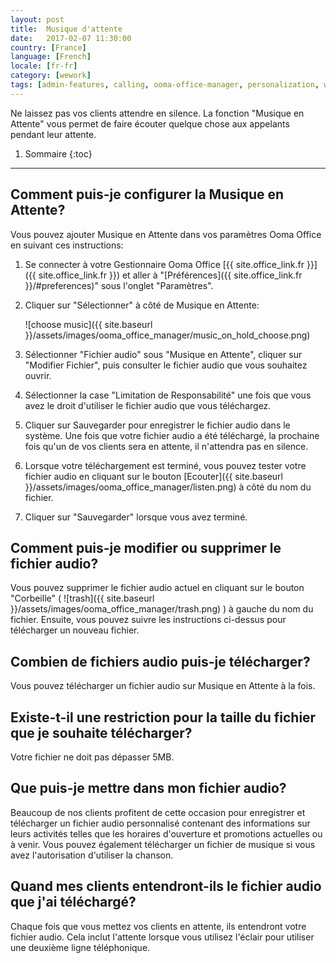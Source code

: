 ```yaml
---
layout: post
title:  Musique d'attente
date:   2017-02-07 11:30:00
country: [France]
language: [French]
locale: [fr-fr]
category: [wework]
tags: [admin-features, calling, ooma-office-manager, personalization, wework]
---
```


Ne laissez pas vos clients attendre en silence. La fonction "Musique en Attente" vous permet de faire écouter quelque chose aux appelants pendant leur attente.

1. Sommaire
{:toc}
* * *

## Comment puis-je configurer la Musique en Attente?

Vous pouvez ajouter Musique en Attente dans vos paramètres Ooma Office en suivant ces instructions:

1. Se connecter à votre Gestionnaire Ooma Office [{{ site.office_link.fr }}]({{ site.office_link.fr }}) et aller à "[Préférences]({{ site.office_link.fr }}/#preferences)" sous l'onglet "Paramètres".
2. Cliquer sur "Sélectionner" à côté de Musique en Attente: 

   ![choose music]({{ site.baseurl }}/assets/images/ooma_office_manager/music_on_hold_choose.png)

3. Sélectionner "Fichier audio" sous "Musique en Attente", cliquer sur "Modifier Fichier", puis consulter le fichier audio que vous souhaitez ouvrir.
4. Sélectionner la case "Limitation de Responsabilité" une fois que vous avez le droit d'utiliser le fichier audio que vous téléchargez.
5. Cliquer sur Sauvegarder pour enregistrer le fichier audio dans le système. Une fois que votre fichier audio a été téléchargé, la prochaine fois qu'un de vos clients sera en attente, il n'attendra pas en silence.
6. Lorsque votre téléchargement est terminé, vous pouvez tester votre fichier audio en cliquant sur le bouton [Ecouter]({{ site.baseurl }}/assets/images/ooma_office_manager/listen.png) à côté du nom du fichier.
7. Cliquer sur "Sauvegarder" lorsque vous avez terminé.

## Comment puis-je modifier ou supprimer le fichier audio?

Vous pouvez supprimer le fichier audio actuel en cliquant sur le bouton "Corbeille" ( ![trash]({{ site.baseurl }}/assets/images/ooma_office_manager/trash.png) ) à gauche du nom du fichier. Ensuite, vous pouvez suivre les instructions ci-dessus pour télécharger un nouveau fichier.

## Combien de fichiers audio puis-je télécharger?

Vous pouvez télécharger un fichier audio sur Musique en Attente à la fois.

## Existe-t-il une restriction pour la taille du fichier que je souhaite télécharger?

Votre fichier ne doit pas dépasser 5MB.

## Que puis-je mettre dans mon fichier audio?

Beaucoup de nos clients profitent de cette occasion pour enregistrer et télécharger un fichier audio personnalisé contenant des informations sur leurs activités telles que les horaires d'ouverture et promotions actuelles ou à venir. Vous pouvez également télécharger un fichier de musique si vous avez l'autorisation d'utiliser la chanson.

## Quand mes clients entendront-ils le fichier audio que j'ai téléchargé?

Chaque fois que vous mettez vos clients en attente, ils entendront votre fichier audio. Cela inclut l'attente lorsque vous utilisez l'éclair pour utiliser une deuxième ligne téléphonique.